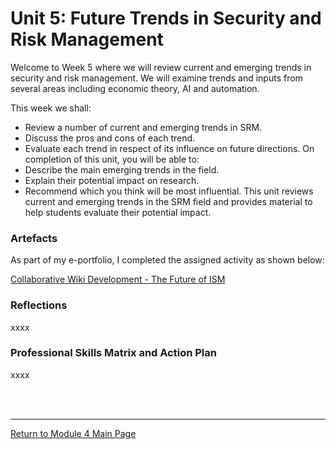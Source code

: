 # Unit 5: Future Trends in Security and Risk Management

Welcome to Week 5 where we will review current and emerging trends in security and risk management. We will examine trends and inputs from several areas including economic theory, AI and automation.

This week we shall:
 - Review a number of current and emerging trends in SRM.
 - Discuss the pros and cons of each trend.
 - Evaluate each trend in respect of its influence on future directions.
On completion of this unit, you will be able to:
 - Describe the main emerging trends in the field.
 - Explain their potential impact on research.
 - Recommend which you think will be most influential.
This unit reviews current and emerging trends in the SRM field and provides material to help students evaluate their potential impact.

### Artefacts 
As part of my e-portfolio, I completed the assigned activity as shown below:

[Collaborative Wiki Development - The Future of ISM](NS_Unit04_WikiActivity.md)


### Reflections
xxxx

### Professional Skills Matrix and Action Plan
xxxx

<br><br>

--- 

[Return to Module 4 Main Page](ISM_main.md)

